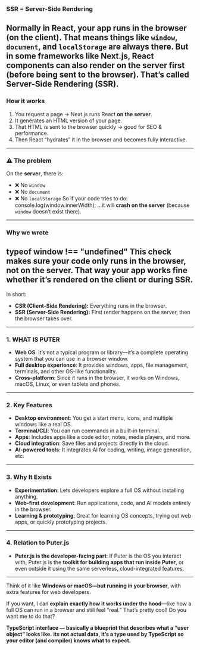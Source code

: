 ### SSR = **Server-Side Rendering**
Normally in React, your app runs **in the browser** (on the client). That means things like `window`, `document`, and `localStorage` are always there.
But in some frameworks like **Next.js**, React components can also render **on the server first** (before being sent to the browser).
That’s called **Server-Side Rendering (SSR)**.
---
### How it works
1. You request a page → Next.js runs React **on the server**.
2. It generates an HTML version of your page.
3. That HTML is sent to the browser quickly → good for SEO & performance.
4. Then React “hydrates” it in the browser and becomes fully interactive.
---
### ⚠️ The problem
On the **server**, there is:
* ❌ No `window`
* ❌ No `document`
* ❌ No `localStorage`
So if your code tries to do:
console.log(window.innerWidth);
…it will **crash on the server** (because `window` doesn’t exist there).
---
### Why we wrote
typeof window !== "undefined"
This check makes sure your code only runs in the **browser**, not on the server.
That way your app works fine whether it’s rendered on the client or during SSR.
---
In short:
* **CSR (Client-Side Rendering):** Everything runs in the browser.
* **SSR (Server-Side Rendering):** First render happens on the server, then the browser takes over.
---


### 1. **WHAT IS PUTER**
* **Web OS**: It’s not a typical program or library—it’s a complete operating system that you can use in a browser window.
* **Full desktop experience**: It provides windows, apps, file management, terminals, and other OS-like functionality.
* **Cross-platform**: Since it runs in the browser, it works on Windows, macOS, Linux, or even tablets and phones.

---

### 2. **Key Features**

* **Desktop environment**: You get a start menu, icons, and multiple windows like a real OS.
* **Terminal/CLI**: You can run commands in a built-in terminal.
* **Apps**: Includes apps like a code editor, notes, media players, and more.
* **Cloud integration**: Save files and projects directly in the cloud.
* **AI-powered tools**: It integrates AI for coding, writing, image generation, etc.

---

### 3. **Why It Exists**

* **Experimentation**: Lets developers explore a full OS without installing anything.
* **Web-first development**: Run applications, code, and AI models entirely in the browser.
* **Learning & prototyping**: Great for learning OS concepts, trying out web apps, or quickly prototyping projects.

---

### 4. **Relation to Puter.js**

* **Puter.js is the developer-facing part**: If Puter is the OS you interact with, Puter.js is the **toolkit for building apps that run inside Puter**, or even outside it using the same serverless, cloud-integrated features.

---

Think of it like **Windows or macOS—but running in your browser**, with extra features for web developers.

If you want, I can **explain exactly how it works under the hood**—like how a full OS can run in a browser and still feel “real.” That’s pretty cool! Do you want me to do that?


**TypeScript interface — basically a blueprint that describes what a “user object” looks like.**
**its not actual data, it’s a type used by TypeScript so your editor (and compiler) knows what to expect.**

